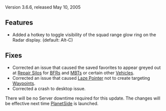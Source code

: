 Version 3.6.6, released May 10, 2005

## Features

- Added a hotkey to toggle visibility of the squad range glow ring on the Radar
  display. (default: Alt-C)

## Fixes

- Corrected an issue that caused the saved favorites to appear greyed out at
  [Repair Silos](../items/Repair_Rearm_Silo.md) for
  [BFRs](../vehicles/BattleFrame_Robotics.md) and
  [MBTs](../items/Medium_Battle_Tank.md) or certain other
  [Vehicles](../vehicles/Vehicle.md).
- Corrected an issue that caused [Laze Pointer](../weapons/Laze_Pointer.md) not
  to create targeting [Waypoints](../terminology/Waypoint.md).
- Corrected a crash to desktop issue.

There will be no Server downtime required for this update. The changes will be
effective next time [PlanetSide](../etc/PlanetSide.md) is launched.
